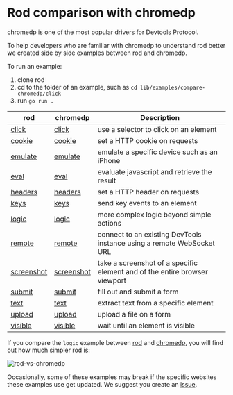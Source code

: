 # Rod comparison with chromedp

chromedp is one of the most popular drivers for Devtools Protocol.

To help developers who are familiar with chromedp to understand rod better we created side by side examples between rod and chromedp.

To run an example:

1. clone rod
2. cd to the folder of an example, such as `cd lib/examples/compare-chromedp/click`
3. run `go run .`

| rod                   | chromedp                                              | Description                                                                  |
|---------------------------|---------------------------------------------------------------|------------------------------------------------------------------------------|
| [click](./click)           | [click](https://github.com/chromedp/examples/blob/master/click)           | use a selector to click on an element                                        |
| [cookie](./cookie)         | [cookie](https://github.com/chromedp/examples/blob/master/cookie)         | set a HTTP cookie on requests                                                |
| [emulate](./emulate)       | [emulate](https://github.com/chromedp/examples/blob/master/emulate)       | emulate a specific device such as an iPhone                                  |
| [eval](./eval)             | [eval](https://github.com/chromedp/examples/blob/master/eval)             | evaluate javascript and retrieve the result                                  |
| [headers](./headers)       | [headers](https://github.com/chromedp/examples/blob/master/headers)       | set a HTTP header on requests                                                |
| [keys](./keys)             | [keys](https://github.com/chromedp/examples/blob/master/keys)             | send key events to an element                                                |
| [logic](./logic)           | [logic](https://github.com/chromedp/examples/blob/master/logic)           | more complex logic beyond simple actions                                     |
| [remote](./remote)         | [remote](https://github.com/chromedp/examples/blob/master/remote)         | connect to an existing DevTools instance using a remote WebSocket URL |
| [screenshot](./screenshot) | [screenshot](https://github.com/chromedp/examples/blob/master/screenshot) | take a screenshot of a specific element and of the entire browser viewport   |
| [submit](./submit)         | [submit](https://github.com/chromedp/examples/blob/master/submit)         | fill out and submit a form                                                   |
| [text](./text)             | [text](https://github.com/chromedp/examples/blob/master/text)             | extract text from a specific element                                         |
| [upload](./upload)         | [upload](https://github.com/chromedp/examples/blob/master/upload)         | upload a file on a form                                                      |
| [visible](./visible)       | [visible](https://github.com/chromedp/examples/blob/master/visible)       | wait until an element is visible                                             |

If you compare the `logic` example between [rod](logic/main.go) and [chromedp](https://github.com/chromedp/examples/blob/master/logic/main.go), you will find out how much simpler rod is:

![rod-vs-chromedp](https://user-images.githubusercontent.com/1415488/88812682-f91dec00-d1f2-11ea-8f3c-8a0cd270f19b.jpg)

Occasionally, some of these examples may break if the specific websites these examples use get updated.
We suggest you create an [issue](https://github.com/go-rod/rod/issues/new/choose).
